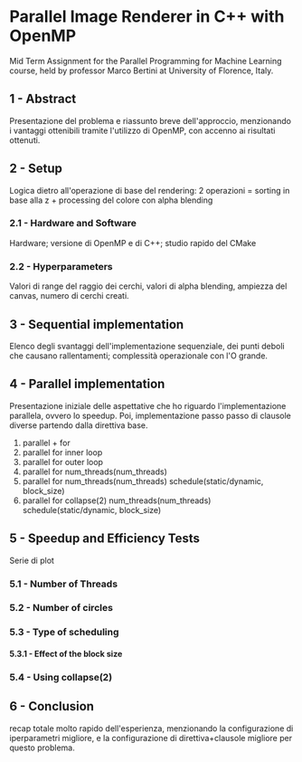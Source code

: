 # Parallel Image Renderer in C++ with OpenMP
Mid Term Assignment for the Parallel Programming for Machine Learning course, held by professor Marco Bertini at University of Florence, Italy.

## 1 - Abstract
Presentazione del problema e riassunto breve dell'approccio, menzionando i vantaggi ottenibili tramite l'utilizzo di OpenMP, con accenno ai risultati ottenuti.

## 2 - Setup
Logica dietro all'operazione di base del rendering: 2 operazioni = sorting in base alla z + processing del colore con alpha blending

### 2.1 - Hardware and Software
Hardware; versione di OpenMP e di C++; studio rapido del CMake

### 2.2 - Hyperparameters
Valori di range del raggio dei cerchi, valori di alpha blending, ampiezza del canvas, numero di cerchi creati.

## 3 - Sequential implementation
Elenco degli svantaggi dell'implementazione sequenziale, dei punti deboli che causano rallentamenti; complessità operazionale con l'O grande.

## 4 - Parallel implementation
Presentazione iniziale delle aspettative che ho riguardo l'implementazione parallela, ovvero lo speedup.
Poi, implementazione passo passo di clausole diverse partendo dalla direttiva base.
1. parallel + for
2. parallel for inner loop
3. parallel for outer loop
4. parallel for num_threads(num_threads)
5. parallel for num_threads(num_threads) schedule(static/dynamic, block_size)
6. parallel for collapse(2) num_threads(num_threads) schedule(static/dynamic, block_size)

## 5 - Speedup and Efficiency Tests
Serie di plot

### 5.1 - Number of Threads

### 5.2 - Number of circles

### 5.3 - Type of scheduling

#### 5.3.1 - Effect of the block size

### 5.4 - Using collapse(2)

## 6 - Conclusion
recap totale molto rapido dell'esperienza, menzionando la configurazione di iperparametri migliore, e la configurazione di direttiva+clausole migliore per questo problema.
